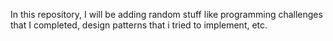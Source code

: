 In this repository, I will be adding random stuff like programming challenges that I completed, design patterns that i tried to implement, etc.
